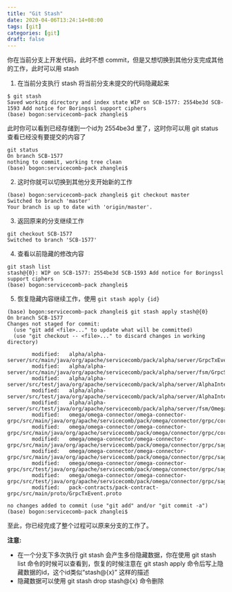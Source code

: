 ```yaml
---
title: "Git Stash"
date: 2020-04-06T13:24:14+08:00
tags: [git]
categories: [git]
draft: false
---
```


你在当前分支上开发代码，此时不想 commit，但是又想切换到其他分支完成其他的工作，此时可以用 stash

1. 在当前分支执行 stash 将当前分支未提交的代码隐藏起来

```shell
$ git stash
Saved working directory and index state WIP on SCB-1577: 2554be3d SCB-1593 Add notice for Boringssl support ciphers
(base) bogon:servicecomb-pack zhanglei$ 
```

此时你可以看到已经存储到一个id为 2554be3d 里了，这时你可以用 git status 查看已经没有要提交的内容了

```shell
git status
On branch SCB-1577
nothing to commit, working tree clean
(base) bogon:servicecomb-pack zhanglei$ 
```

2. 这时你就可以切换到其他分支开始新的工作

```shell
(base) bogon:servicecomb-pack zhanglei$ git checkout master
Switched to branch 'master'
Your branch is up to date with 'origin/master'.
```

3. 返回原来的分支继续工作

```shell
git checkout SCB-1577
Switched to branch 'SCB-1577'
```

4. 查看以前隐藏的修改内容

```shell
git stash list
stash@{0}: WIP on SCB-1577: 2554be3d SCB-1593 Add notice for Boringssl support ciphers
(base) bogon:servicecomb-pack zhanglei$ 
```

5. 恢复隐藏内容继续工作，使用 `git stash apply {id}`

```shell
(base) bogon:servicecomb-pack zhanglei$ git stash apply stash@{0}
On branch SCB-1577
Changes not staged for commit:
  (use "git add <file>..." to update what will be committed)
  (use "git checkout -- <file>..." to discard changes in working directory)

        modified:   alpha/alpha-server/src/main/java/org/apache/servicecomb/pack/alpha/server/GrpcTxEventEndpointImpl.java
        modified:   alpha/alpha-server/src/main/java/org/apache/servicecomb/pack/alpha/server/fsm/GrpcSagaEventService.java
        modified:   alpha/alpha-server/src/test/java/org/apache/servicecomb/pack/alpha/server/AlphaIntegrationTest.java
        modified:   alpha/alpha-server/src/test/java/org/apache/servicecomb/pack/alpha/server/AlphaIntegrationWithRandomPortTest.java
        modified:   alpha/alpha-server/src/test/java/org/apache/servicecomb/pack/alpha/server/fsm/OmegaEventSender.java
        modified:   omega/omega-connector/omega-connector-grpc/src/main/java/org/apache/servicecomb/pack/omega/connector/grpc/core/PushBackReconnectRunnable.java
        modified:   omega/omega-connector/omega-connector-grpc/src/main/java/org/apache/servicecomb/pack/omega/connector/grpc/core/ReconnectStreamObserver.java
        modified:   omega/omega-connector/omega-connector-grpc/src/main/java/org/apache/servicecomb/pack/omega/connector/grpc/saga/GrpcCompensateStreamObserver.java
        modified:   omega/omega-connector/omega-connector-grpc/src/main/java/org/apache/servicecomb/pack/omega/connector/grpc/saga/GrpcSagaClientMessageSender.java
        modified:   omega/omega-connector/omega-connector-grpc/src/test/java/org/apache/servicecomb/pack/omega/connector/grpc/saga/SagaLoadBalancedSenderTest.java
        modified:   omega/omega-connector/omega-connector-grpc/src/test/java/org/apache/servicecomb/pack/omega/connector/grpc/saga/SagaLoadBalancedSenderTestBase.java
        modified:   pack-contracts/pack-contract-grpc/src/main/proto/GrpcTxEvent.proto

no changes added to commit (use "git add" and/or "git commit -a")
(base) bogon:servicecomb-pack zhanglei$ 
```

至此，你已经完成了整个过程可以原来分支的工作了。

**注意:**
* 在一个分支下多次执行 git stash 会产生多份隐藏数据，你在使用 git stash list 命令的时候可以查看到，恢复的时候注意在 git stash apply 命令后写上隐藏数据的id，这个id类似“stash@{x}” 这样的描述
* 隐藏数据可以使用 git stash drop stash@{x} 命令删除